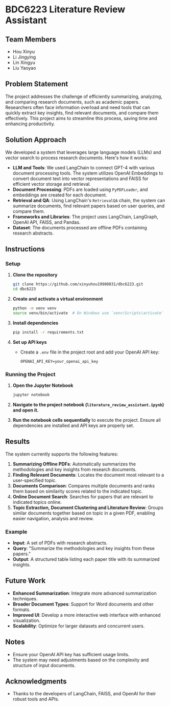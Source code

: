 # BDC6223 Literature Review Assistant

## Team Members
- Hou Xinyu
- Li Jingying
- Lin Xingyu
- Liu Yaoyao

## Problem Statement

The project addresses the challenge of efficiently summarizing, analyzing, and comparing research documents, such as academic papers. Researchers often face information overload and need tools that can quickly extract key insights, find relevant documents, and compare them effectively. This project aims to streamline this process, saving time and enhancing productivity.

## Solution Approach

We developed a system that leverages large language models (LLMs) and vector search to process research documents. Here's how it works:

- **LLM and Tools**: We used LangChain to connect GPT-4 with various document processing tools. The system utilizes OpenAI Embeddings to convert document text into vector representations and FAISS for efficient vector storage and retrieval.
- **Document Processing**: PDFs are loaded using `PyPDFLoader`, and embeddings are created for each document.
- **Retrieval and QA**: Using LangChain's `RetrievalQA` chain, the system can summarize documents, find relevant papers based on user queries, and compare them.
- **Frameworks and Libraries**: The project uses LangChain, LangGraph, OpenAI API, FAISS, and Pandas.
- **Dataset**: The documents processed are offline PDFs containing research abstracts.

## Instructions

### Setup

1. **Clone the repository**
   ```bash
   git clone https://github.com/xinyuhou19980831/dbc6223.git
   cd dbc6223
   ```

2. **Create and activate a virtual environment**
   ```bash
   python -m venv venv
   source venv/bin/activate  # On Windows use `venv\Scripts\activate`
   ```

3. **Install dependencies**
   ```bash
   pip install -r requirements.txt
   ```

4. **Set up API keys**
   - Create a `.env` file in the project root and add your OpenAI API key:
     ```env
     OPENAI_API_KEY=your_openai_api_key
     ```

### Running the Project

1. **Open the Jupyter Notebook**
   ```bash
   jupyter notebook
   ```

2. **Navigate to the project notebook (`literature_review_assistant.ipynb`) and open it.**

3. **Run the notebook cells sequentially** to execute the project. Ensure all dependencies are installed and API keys are properly set.


## Results

The system currently supports the following features:

1. **Summarizing Offline PDFs**: Automatically summarizes the methodologies and key insights from research documents.
2. **Finding Relevant Documents**: Locates the document most relevant to a user-specified topic.
3. **Documents Comparison**: Compares multiple documents and ranks them based on similarity scores related to the indicated topic.
4. **Online Document Search**: Searches for papers that are relevant to indicated topics online.
5. **Topic Extraction, Document Clustering and Literature Review**: Groups similar documents together based on topic in a given PDF, enabling easier navigation, analysis and review.

### Example

- **Input**: A set of PDFs with research abstracts.
- **Query**: "Summarize the methodologies and key insights from these papers."
- **Output**: A structured table listing each paper title with its summarized insights.

## Future Work

- **Enhanced Summarization**: Integrate more advanced summarization techniques.
- **Broader Document Types**: Support for Word documents and other formats.
- **Improved UI**: Develop a more interactive web interface with enhanced visualization.
- **Scalability**: Optimize for larger datasets and concurrent users.

## Notes

- Ensure your OpenAI API key has sufficient usage limits.
- The system may need adjustments based on the complexity and structure of input documents.

## Acknowledgments

- Thanks to the developers of LangChain, FAISS, and OpenAI for their robust tools and APIs.
